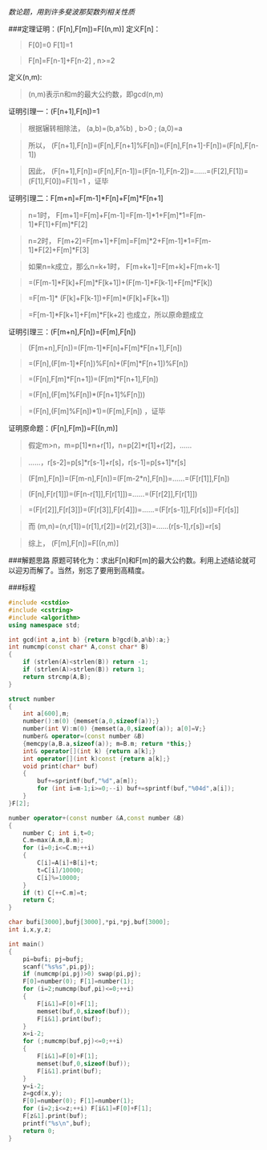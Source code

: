 *数论题，用到许多斐波那契数列相关性质*

###定理证明：(F[n],F[m])=F[(n,m)]
定义F[n]：
> F[0]=0    F[1]=1

> F[n]=F[n-1]+F[n-2]  ,  n>=2

定义(n,m):
> (n,m)表示n和m的最大公约数，即gcd(n,m)

证明引理一：(F[n+1],F[n])=1
> 根据辗转相除法， (a,b)=(b,a%b)  ,  b>0  ;  (a,0)=a

> 所以， (F[n+1],F[n])=(F[n],F[n+1]%F[n])=(F[n],F[n+1]-F[n])=(F[n],F[n-1])

> 因此， (F[n+1],F[n])=(F[n],F[n-1])=(F[n-1],F[n-2])=......=(F[2],F[1])=(F[1],F[0])=F[1]=1  ，证毕

证明引理二：F[m+n]=F[m-1]*F[n]+F[m]*F[n+1]

> n=1时， F[m+1]=F[m]+F[m-1]=F[m-1]*1+F[m]*1=F[m-1]*F[1]+F[m]*F[2]

> n=2时， F[m+2]=F[m+1]+F[m]=F[m]*2+F[m-1]*1=F[m-1]*F[2]+F[m]*F[3]

> 如果n=k成立，那么n=k+1时， F[m+k+1]=F[m+k]+F[m+k-1]

> =(F[m-1]*F[k]+F[m]*F[k+1])+(F[m-1]*F[k-1]+F[m]*F[k])

> =F[m-1]* (F[k]+F[k-1])+F[m]*(F[k]+F[k+1])

> =F[m-1]*F[k+1]+F[m]*F[k+2]  也成立，所以原命题成立

证明引理三：(F[m+n],F[n])=(F[m],F[n])
>  (F[m+n],F[n])=(F[m-1]*F[n]+F[m]*F[n+1],F[n])

> =(F[n],(F[m-1]*F[n])%F[n]+(F[m]*F[n+1])%F[n])

> =(F[n],F[m]*F[n+1])=(F[m]*F[n+1],F[n])

> =(F[n],(F[m]%F[n])*(F[n+1]%F[n]))

> =(F[n],(F[m]%F[n])*1)=(F[m],F[n])  ，证毕

证明原命题：(F[n],F[m])=F[(n,m)]
> 假定m>n，m=p[1]*n+r[1]，n=p[2]*r[1]+r[2]，......

> ......，r[s-2]=p[s]*r[s-1]+r[s]，r[s-1]=p[s+1]*r[s]

> (F[m],F[n])=(F[m-n],F[n])=(F[m-2*n],F[n])=......=(F[r[1]],F[n])

> (F[n],F[r[1]])=(F[n-r[1]],F[r[1]])=......=(F[r[2]],F[r[1]])

> =(F[r[2]],F[r[3]])=(F[r[3]],F[r[4]])=......=(F[r[s-1]],F[r[s]])=F[r[s]]

> 而  (m,n)=(n,r[1])=(r[1],r[2])=(r[2],r[3])=......(r[s-1],r[s])=r[s]

> 综上， (F[m],F[n])=F[(n,m)]

###解题思路
原题可转化为：求出F[n]和F[m]的最大公约数。利用上述结论就可以迎刃而解了。当然，别忘了要用到高精度。

###标程

```cpp
#include <cstdio>
#include <cstring>
#include <algorithm>
using namespace std;

int gcd(int a,int b) {return b?gcd(b,a%b):a;}
int numcmp(const char* A,const char* B)
{
    if (strlen(A)<strlen(B)) return -1;
    if (strlen(A)>strlen(B)) return 1;
    return strcmp(A,B);
}

struct number
{
    int a[600],m;
    number():m(0) {memset(a,0,sizeof(a));}
    number(int V):m(0) {memset(a,0,sizeof(a)); a[0]=V;}
    number& operator=(const number &B)
    {memcpy(a,B.a,sizeof(a)); m=B.m; return *this;}
    int& operator[](int k) {return a[k];}
    int operator[](int k)const {return a[k];}
    void print(char* buf)
    {
        buf+=sprintf(buf,"%d",a[m]);
        for (int i=m-1;i>=0;--i) buf+=sprintf(buf,"%04d",a[i]);
    }
}F[2];

number operator+(const number &A,const number &B)
{
    number C; int i,t=0;
    C.m=max(A.m,B.m);
    for (i=0;i<=C.m;++i)
    {
        C[i]=A[i]+B[i]+t;
        t=C[i]/10000;
        C[i]%=10000;
    }
    if (t) C[++C.m]=t;
    return C;
}

char bufi[3000],bufj[3000],*pi,*pj,buf[3000];
int i,x,y,z;

int main()
{
    pi=bufi; pj=bufj;
    scanf("%s%s",pi,pj);
    if (numcmp(pi,pj)>0) swap(pi,pj);
    F[0]=number(0); F[1]=number(1);
    for (i=2;numcmp(buf,pi)<=0;++i)
    {
        F[i&1]=F[0]+F[1];
        memset(buf,0,sizeof(buf));
        F[i&1].print(buf);
    }
    x=i-2;
    for (;numcmp(buf,pj)<=0;++i)
    {
        F[i&1]=F[0]+F[1];
        memset(buf,0,sizeof(buf));
        F[i&1].print(buf);
    }
    y=i-2;
    z=gcd(x,y);
    F[0]=number(0); F[1]=number(1);
    for (i=2;i<=z;++i) F[i&1]=F[0]+F[1];
    F[z&1].print(buf);
    printf("%s\n",buf);
    return 0;
}

```

